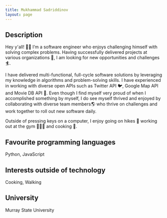 ```yaml
---
title: Mukhammad Sadriddinov
layout: page
---
```


## Description
Hey y'all! 👋🏼 I’m a software engineer who enjoys challenging himself with solving complex problems. Having successfully delivered projects at various organizations 🏢, I am looking for new opportunities and challenges🏄.

I have delivered multi-functional, full-cycle software solutions by leveraging my knowledge in algorithms and problem-solving skills. I have experienced in working with diverse open APIs such as Twitter API 🐦, Google Map API and Movie DB API 🎥. Even though I find myself very proud of when I accomplished something by myself, I do see myself thrived and enjoyed by collaborating with diverse team members🌎 who thrive on challenges and work together to roll out new software daily.

Outside of pressing keys on a computer, I enjoy going on hikes 👟 working out at the gym 🏋🏻‍♂️ and cooking 🍕.

## Favourite programming languages
Python, JavaScript

## Interests outside of technology
Cooking, Walking

## University
Murray State University